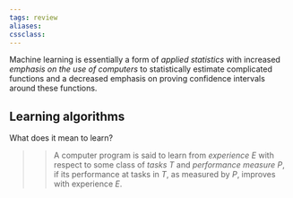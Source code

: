 ```yaml
---
tags: review
aliases:
cssclass:
---
```

 

Machine learning is essentially a form of _applied statistics_ with increased _emphasis on the use of computers_ to statistically estimate complicated functions and a decreased emphasis on proving confidence intervals around these functions.

## Learning algorithms

What does it mean to learn?

>> A computer program is said to learn from _experience_ $E$ with respect to some class of _tasks_ $T$ and _performance measure_ $P$, if its performance at tasks in $T$, as measured by $P$, improves with experience $E$.
>

